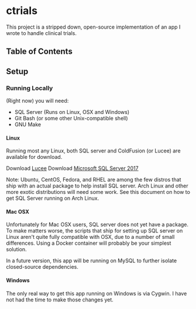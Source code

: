 # ctrials 

This project is a stripped down, open-source implementation of an app I wrote to handle clinical trials.


## Table of Contents


## Setup 

### Running Locally

(Right now) you will need:

- SQL Server (Runs on Linux, OSX and Windows)
- Git Bash (or some other Unix-compatible shell)
- GNU Make

#### Linux

Running most any Linux, both SQL server and ColdFusion (or Lucee) are available for download.

Download [Lucee](http://lucee.org) 
Download [Microsoft SQL Server 2017](https://www.microsoft.com/en-us/sql-server/sql-server-downloads)

Note: Ubuntu, CentOS, Fedora, and RHEL are among the few distros that ship with an actual package to help install SQL server.  Arch Linux and other more exotic distributions will need some work.   See this document on how to get SQL Server running on Arch Linux.



#### Mac OSX

Unfortunately for Mac OSX users, SQL server does not yet have a package.  To make matters worse, the scripts that ship for setting up SQL server on Linux aren't quite fully compatible with OSX, due to a number of small differences.  Using a Docker container will probably be your simplest solution.

In a future version, this app will be running on MySQL to further isolate closed-source dependencies.


#### Windows

The only real way to get this app running on Windows is via Cygwin.  I have not had the time to make those changes yet. 

